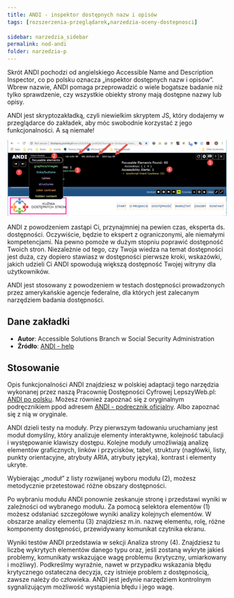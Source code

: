 ```yaml
---
title: ANDI - inspektor dostępnych nazw i opisów
tags: [rozszerzenia-przeglądarek,narzedzia-oceny-dostepnosci]

sidebar: narzedzia_sidebar
permalink: nod-andi
folder: narzedzia-p
---
```


Skrót ANDI pochodzi od angielskiego <span lang="en">Accessible Name and Description Inspector</span>, co po polsku oznacza &bdquo;inspektor dostępnych nazw i opisów&rdquo;. Wbrew nazwie, ANDI pomaga przeprowadzić o wiele bogatsze badanie niż tylko sprawdzenie, czy wszystkie obiekty strony mają dostępne nazwy lub opisy.

ANDI jest skryptozakładką, czyli niewielkim skryptem JS, który dodajemy w przeglądarce do zakładek, aby móc swobodnie korzystać z jego funkcjonalności. A są niemałe!

![logo](images/narzedzia/skryptozakladka_andi.png)

ANDI z powodzeniem zastąpi Ci, przynajmniej na pewien czas, eksperta ds. dostępności. Oczywiście, będzie to ekspert z ograniczonymi, ale niemałymi kompetencjami. Na pewno pomoże w dużym stopniu poprawić dostępność Twoich stron. Niezależnie od tego, czy Twoja wiedza na temat dostępności jest duża, czy dopiero stawiasz w dostępności pierwsze kroki, wskazówki, jakich udzieli Ci ANDI spowodują większą dostępność Twojej witryny dla użytkowników.

ANDI jest stosowany z powodzeniem w testach dostępności prowadzonych przez amerykańskie agencje federalne, dla których jest zalecanym narzędziem badania dostępności.  

## Dane zakładki
- **Autor**: Accessible Solutions Branch w Social Security Administration
- **Źródło**: [ANDI - help](https://www.ssa.gov/accessibility/andi/help/install.html)

## Stosowanie
Opis funkcjonalności ANDI znajdziesz w polskiej adaptacji tego narzędzia wykonanej przez naszą Pracownię Dostępności Cyfrowej LepszyWeb.pl: [ANDI po polsku](https://lepszyweb.pl/andi/). Możesz również zapoznać się z oryginalnym podręcznikiem ppod adresem [ANDI - podrecznik oficjalny](https://www.ssa.gov/accessibility/andi/help/howtouse.html). Albo zapoznać się z nią w oryginale.

ANDI dzieli testy na moduły. Przy pierwszym ładowaniu uruchamiany jest moduł domyślny, który analizuje elementy interaktywne, kolejność tabulacji i występowanie klawiszy dostępu. Kolejne moduły umożliwiają analizę elementów graficznych, linków i przycisków, tabel, struktury (nagłówki, listy, punkty orientacyjne, atrybuty ARIA, atrybuty języka), kontrast i elementy ukryte.

Wybierając „moduł” z listy rozwijanej wyboru modułu (2), możesz metodycznie przetestować różne obszary dostępności.

Po wybraniu modułu ANDI ponownie zeskanuje stronę i przedstawi wyniki w zależności od wybranego modułu. Za pomocą selektora elementów (1) możesz odsłaniać szczegółowe wyniki analizy kolejnych elementów. W obszarze analizy elementu (3) znajdziesz m.in. nazwę elementu, rolę, różne komponenty dostępności, przewidywany komunikat czytnika ekranu.

Wyniki testów ANDI przedstawia w sekcji Analiza strony (4). Znajdziesz tu liczbę wykrytych elementów danego typu oraz, jeśli zostaną wykryte jakieś problemy, komunikaty wskazujące wagę problemu (krytyczny, umiarkowany i możliwy). Podkreślmy wyraźnie, nawet w przypadku wskazania błędu krytycznego ostateczna decyzja, czy istnieje problem z dostępnością, zawsze należy do człowieka. ANDI jest jedynie narzędziem kontrolnym sygnalizującym możliwość wystąpienia błędu i jego wagę.
